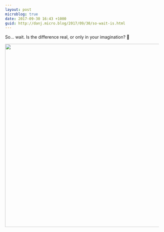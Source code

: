 ```yaml
---
layout: post
microblog: true
date: 2017-09-30 16:43 +1000
guid: http://danj.micro.blog/2017/09/30/so-wait-is.html
---
```

So... wait. Is the difference real, or only in your imagination? 🤔

<img src="http://feed.danj.ca/uploads/2017/9325280669.jpg" width="600" height="600" />
